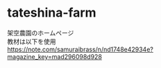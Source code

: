 # tateshina-farm
架空農園のホームページ<br>
教材は以下を使用<br>
https://note.com/samuraibrass/n/nd1748e42934e?magazine_key=mad296098d928<br>